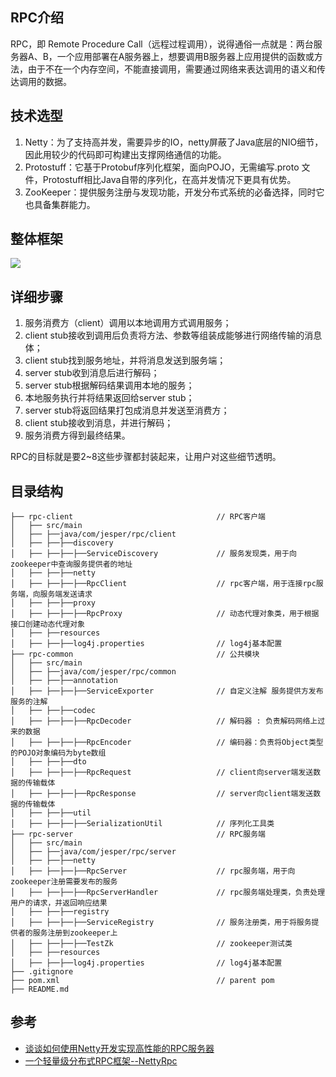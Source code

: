 ##  RPC介绍
RPC，即 Remote Procedure Call（远程过程调用），说得通俗一点就是：两台服务器A、B，一个应用部署在A服务器上，想要调用B服务器上应用提供的函数或方法，由于不在一个内存空间，不能直接调用，需要通过网络来表达调用的语义和传达调用的数据。

## 技术选型
1. Netty：为了支持高并发，需要异步的IO，netty屏蔽了Java底层的NIO细节，因此用较少的代码即可构建出支撑网络通信的功能。
2. Protostuff：它基于Protobuf序列化框架，面向POJO，无需编写.proto 文件，Protostuff相比Java自带的序列化，在高并发情况下更具有优势。
3. ZooKeeper：提供服务注册与发现功能，开发分布式系统的必备选择，同时它也具备集群能力。

## 整体框架
![](https://github.com/zaiyunduan123/Java-Summarize/blob/master/image/rpc-1.jpg)

## 详细步骤
1. 服务消费方（client）调用以本地调用方式调用服务；
2. client stub接收到调用后负责将方法、参数等组装成能够进行网络传输的消息体；
3. client stub找到服务地址，并将消息发送到服务端；
4. server stub收到消息后进行解码；
5. server stub根据解码结果调用本地的服务；
6. 本地服务执行并将结果返回给server stub；
7. server stub将返回结果打包成消息并发送至消费方；
8. client stub接收到消息，并进行解码；
9. 服务消费方得到最终结果。

RPC的目标就是要2~8这些步骤都封装起来，让用户对这些细节透明。
## 目录结构

```
├── rpc-client                                // RPC客户端
│   ├── src/main
│   ├── ├──java/com/jesper/rpc/client         
│   ├── ├──├──discovery                       
│   ├── ├──├──├──ServiceDiscovery             // 服务发现类，用于向zookeeper中查询服务提供者的地址
│   ├── ├──├──netty                           
│   ├── ├──├──├──RpcClient                    // rpc客户端，用于连接rpc服务端，向服务端发送请求
│   ├── ├──├──proxy                   
│   ├── ├──├──├──RpcProxy                     // 动态代理对象类，用于根据接口创建动态代理对象
│   ├── ├──resources                           
│   ├── ├──├──log4j.properties                // log4j基本配置
├── rpc-common                                // 公共模块
│   ├── src/main
│   ├── ├──java/com/jesper/rpc/common             
│   ├── ├──├──annotation                     
│   ├── ├──├──├──ServiceExporter              // 自定义注解 服务提供方发布服务的注解       
│   ├── ├──├──codec                             
│   ├── ├──├──├──RpcDecoder                   // 解码器 : 负责解码网络上过来的数据
│   ├── ├──├──├──RpcEncoder                   // 编码器：负责将Object类型的POJO对象编码为byte数组
│   ├── ├──├──dto                            
│   ├── ├──├──├──RpcRequest                   // client向server端发送数据的传输载体
│   ├── ├──├──├──RpcResponse                  // server向client端发送数据的传输载体
│   ├── ├──├──util                          
│   ├── ├──├──├──SerializationUtil            // 序列化工具类
├── rpc-server                                // RPC服务端
│   ├── src/main
│   ├── ├──java/com/jesper/rpc/server           
│   ├── ├──├──netty                           
│   ├── ├──├──├──RpcServer                    // rpc服务端，用于向zookeeper注册需要发布的服务
│   ├── ├──├──├──RpcServerHandler             // rpc服务端处理类，负责处理用户的请求，并返回响应结果
│   ├── ├──├──registry                       
│   ├── ├──├──├──ServiceRegistry              // 服务注册类，用于将服务提供者的服务注册到zookeeper上
│   ├── ├──├──├──TestZk                       // zookeeper测试类
│   ├── ├──resources                          
│   ├── ├──├──log4j.properties                // log4j基本配置
├── .gitignore                                 
├── pom.xml                                   // parent pom               
├── README.md               
```
## 参考
- [谈谈如何使用Netty开发实现高性能的RPC服务器](https://www.cnblogs.com/jietang/p/5615681.html)
- [一个轻量级分布式RPC框架--NettyRpc](https://www.cnblogs.com/luxiaoxun/p/5272384.html)
